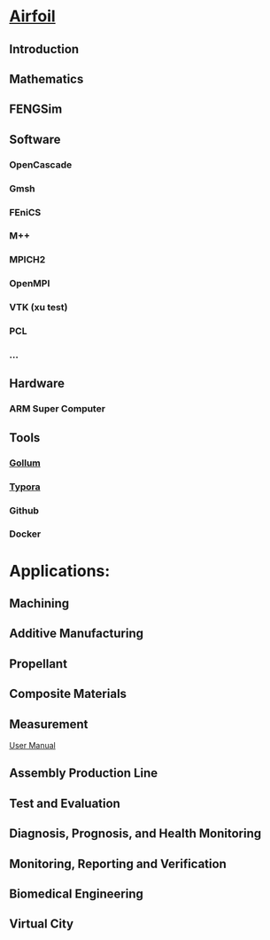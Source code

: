 # [Airfoil](https://github.com/fengsim/FENGSim-Dev/wiki/Airfoil)
## Introduction
## Mathematics
## FENGSim
## Software
### OpenCascade
### Gmsh
### FEniCS
### M++
### MPICH2
### OpenMPI
### VTK (xu test)
### PCL
### ...
## Hardware
### ARM Super Computer
## Tools
### [Gollum](https://github.com/fengsim/FENGSim-Dev/wiki/gollum)
### [Typora](https://github.com/fengsim/FENGSim-Dev/wiki/typora)
### Github
### Docker

# Applications:
## Machining
## Additive Manufacturing
## Propellant
## Composite Materials
## Measurement
[User Manual](https://github.com/fengsim/FENGSim-Dev/wiki/Measurement)
## Assembly Production Line
## Test and Evaluation
## Diagnosis, Prognosis, and Health Monitoring
## Monitoring, Reporting and Verification
## Biomedical Engineering
## Virtual City